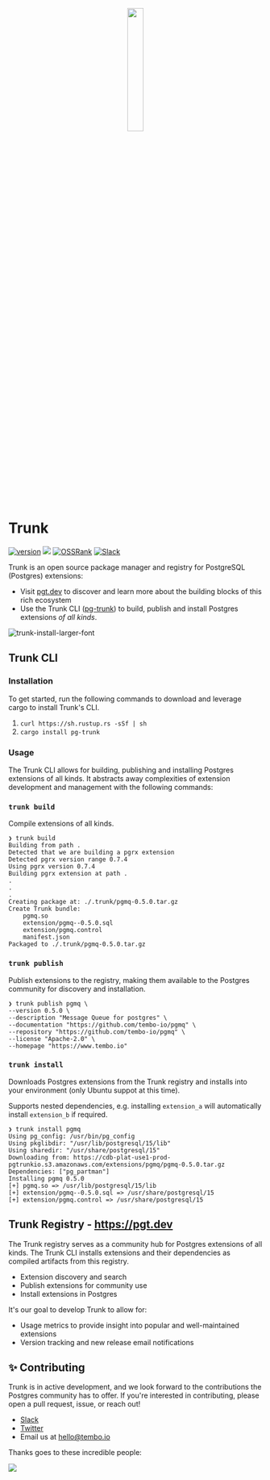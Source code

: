 <p align="center">
  <img src="https://github.com/tembo-io/trunk/assets/8935584/905ef1f3-10ff-48b5-90af-74af74ebb1b1" width=25% height=25%>
</p>

# Trunk

[![version](https://img.shields.io/crates/v/pg-trunk?label=CLI&logo=rust)](https://crates.io/crates/pg-trunk)
![](https://img.shields.io/badge/Ubuntu_22.x-180%20extensions-orange)
[![OSSRank](https://shields.io/endpoint?url=https://ossrank.com/shield/2643)](https://ossrank.com/p/2643)
[![Slack](https://img.shields.io/badge/%40trunk-community?logo=slack&label=slack)](https://join.slack.com/t/trunk-community/shared_invite/zt-1yiafma92-hFHq2xAN0ukjg_2AsOVvfg)

Trunk is an open source package manager and registry for PostgreSQL (Postgres) extensions:

- Visit [pgt.dev](https://pgt.dev) to discover and learn more about the building blocks of this rich ecosystem 
- Use the Trunk CLI ([pg-trunk](https://crates.io/crates/pg-trunk)) to build, publish and install Postgres extensions _of all kinds_.

![trunk-install-larger-font](https://github.com/tembo-io/trunk/assets/8935584/1c09e899-c77a-48c1-a978-a46f03774f1a)

## Trunk CLI

### Installation
To get started, run the following commands to download and leverage cargo to install Trunk's CLI.
1. `curl https://sh.rustup.rs -sSf | sh`
2. `cargo install pg-trunk`

### Usage

The Trunk CLI allows for building, publishing and installing Postgres extensions of all kinds. It abstracts away
complexities of extension development and management with the following commands:

### `trunk build`
Compile extensions of all kinds.

```shell
❯ trunk build
Building from path .
Detected that we are building a pgrx extension
Detected pgrx version range 0.7.4
Using pgrx version 0.7.4
Building pgrx extension at path .
.
.
.
Creating package at: ./.trunk/pgmq-0.5.0.tar.gz
Create Trunk bundle:
	pgmq.so
	extension/pgmq--0.5.0.sql
	extension/pgmq.control
	manifest.json
Packaged to ./.trunk/pgmq-0.5.0.tar.gz
```

### `trunk publish`
Publish extensions to the registry, making them available to the Postgres community for discovery and installation.

```shell
❯ trunk publish pgmq \
--version 0.5.0 \
--description "Message Queue for postgres" \
--documentation "https://github.com/tembo-io/pgmq" \
--repository "https://github.com/tembo-io/pgmq" \
--license "Apache-2.0" \
--homepage "https://www.tembo.io"
```

### `trunk install`
Downloads Postgres extensions from the Trunk registry and installs into your environment (only Ubuntu suppot at this time).

Supports nested dependencies, e.g. installing `extension_a` will automatically install `extension_b` if required.

```shell
❯ trunk install pgmq
Using pg_config: /usr/bin/pg_config
Using pkglibdir: "/usr/lib/postgresql/15/lib"
Using sharedir: "/usr/share/postgresql/15"
Downloading from: https://cdb-plat-use1-prod-pgtrunkio.s3.amazonaws.com/extensions/pgmq/pgmq-0.5.0.tar.gz
Dependencies: ["pg_partman"]
Installing pgmq 0.5.0
[+] pgmq.so => /usr/lib/postgresql/15/lib
[+] extension/pgmq--0.5.0.sql => /usr/share/postgresql/15
[+] extension/pgmq.control => /usr/share/postgresql/15
```

## Trunk Registry - https://pgt.dev
The Trunk registry serves as a community hub for Postgres extensions of all kinds. The Trunk CLI installs extensions and
their dependencies as compiled artifacts from this registry.

- Extension discovery and search
- Publish extensions for community use
- Install extensions in Postgres

It's our goal to develop Trunk to allow for:

- Usage metrics to provide insight into popular and well-maintained extensions
- Version tracking and new release email notifications

## ✨ Contributing
Trunk is in active development, and we look forward to the contributions the Postgres community has to offer.
If you're interested in contributing, please open a pull request, issue, or reach out!

- [Slack](https://join.slack.com/t/trunk-crew/shared_invite/zt-1yiafma92-hFHq2xAN0ukjg_2AsOVvfg)
- [Twitter](https://twitter.com/tembo_io)
- Email us at [hello@tembo.io](mailto:hello@tembo.io)


Thanks goes to these incredible people:

<a href="https://github.com/tembo-io/trunk/graphs/contributors">
  <img src="https://contrib.rocks/image?repo=tembo-io/trunk" />
</a>
